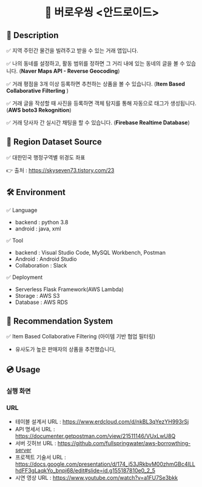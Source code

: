 <h1 align="center"> 🙌 버로우씽 <안드로이드></h1>

## 📃 Description

✅ 지역 주민간 물건을 빌려주고 받을 수 있는 거래 앱입니다.

✅ 나의 동네를 설정하고, 활동 범위를 정하면 그 거리 내에 있는 동네의 글을 볼 수 있습니다. (**Naver Maps API - Reverse Geocoding**)

✅ 거래 평점을 3개 이상 등록하면 추천하는 상품을 볼 수 있습니다. (**Item Based Collaborative Filterling** )

✅ 거래 글을 작성할 때 사진을 등록하면 객체 탐지를 통해 자동으로 태그가 생성됩니다. (**AWS boto3 Rekognition**)

✅ 거래 당사자 간 실시간 채팅을 할 수 있습니다. (**Firebase Realtime Database**)

## 📘 Region Dataset Source
✅ 대한민국 행정구역별 위경도 좌표

 👉 출처 : https://skyseven73.tistory.com/23

##
## 🛠 Environment

✅ Language
- backend : python 3.8
- android : java, xml

✅ Tool
- backend : Visual Studio Code, MySQL Workbench, Postman
- Android : Android Studio
- Collaboration : Slack

✅ Deployment
- Serverless Flask Framework(AWS Lambda)
- Storage : AWS S3
- Database : AWS RDS

## 💼 Recommendation System

✅ Item Based Collaborative Filtering (아이템 기반 협업 필터링)
- 유사도가 높은 판매자의 상품을 추천했습니다,


## 💿 Usage

### 실행 화면


### URL
- 테이블 설계서 URL : https://www.erdcloud.com/d/nkBL3qYezYH993rSj
- API 명세서 URL : https://documenter.getpostman.com/view/21511146/VUxLwU8Q
- 서버 깃허브 URL : https://github.com/fullspringwater/aws-borrowthing-server
- 프로젝트 기술서 URL : https://docs.google.com/presentation/d/174_j53JRkbvM00zhmGBc4ILLhdFF3gLaqkYo_bnpj68/edit#slide=id.g155187810e0_2_5
- 시연 영상 URL : https://www.youtube.com/watch?v=a1FU7Se3bkk

